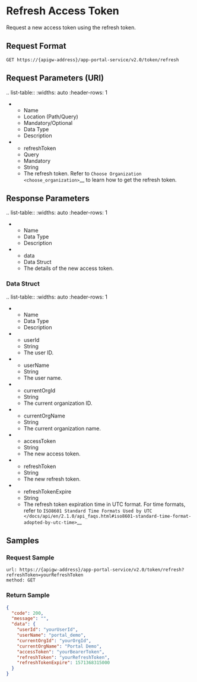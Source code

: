 # Refresh Access Token

Request a new access token using the refresh token.


## Request Format

```
GET https://{apigw-address}/app-portal-service/v2.0/token/refresh
```

## Request Parameters (URI)


.. list-table::
   :widths: auto
   :header-rows: 1

   * - Name
     - Location (Path/Query)
     - Mandatory/Optional
     - Data Type
     - Description
   * - refreshToken
     - Query
     - Mandatory
     - String
     - The refresh token. Refer to `Choose Organization <choose_organization>`__ to learn how to get the refresh token.



## Response Parameters

.. list-table::
   :widths: auto
   :header-rows: 1

   * - Name
     - Data Type
     - Description
   * - data
     - Data Struct
     - The details of the new access token.

### Data Struct

.. list-table::
   :widths: auto
   :header-rows: 1

   * - Name
     - Data Type
     - Description
   * - userId
     - String
     - The user ID.
   * - userName
     - String
     - The user name.
   * - currentOrgId
     - String
     - The current organization ID.
   * - currentOrgName
     - String
     - The current organization name.
   * - accessToken
     - String
     - The new access token.
   * - refreshToken
     - String
     - The new refresh token.
   * - refreshTokenExpire
     - String
     - The refresh token expiration time in UTC format. For time formats, refer to `ISO8601 Standard Time Formats Used by UTC </docs/api/en/2.1.0/api_faqs.html#iso8601-standard-time-format-adopted-by-utc-time>`__



## Samples

### Request Sample

```
url: https://{apigw-address}/app-portal-service/v2.0/token/refresh?refreshToken=yourRefreshToken
method: GET
```

### Return Sample


```json
{
  "code": 200,
  "message": "",
  "data": {
    "userId": "yourUserId",
    "userName": "portal_demo",
    "currentOrgId": "yourOrgId",
    "currentOrgName": "Portal Demo",
    "accessToken": "yourBearerToken",
    "refreshToken": "yourRefreshToken",
    "refreshTokenExpire": 1571368315000
  }
}
```
